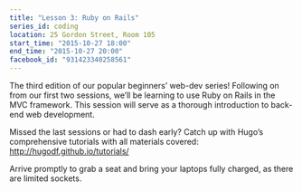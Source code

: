 ```yaml
---
title: "Lesson 3: Ruby on Rails"
series_id: coding
location: 25 Gordon Street, Room 105
start_time: "2015-10-27 18:00"
end_time: "2015-10-27 20:00"
facebook_id: "931423340258561"
---
```


The third edition of our popular beginners’ web-dev series! Following on from our first two sessions, we’ll be learning to use Ruby on Rails in the MVC framework. This session will serve as a thorough introduction to back-end web development.

Missed the last sessions or had to dash early? Catch up with Hugo’s comprehensive tutorials with all materials covered: <http://hugodf.github.io/tutorials/>

Arrive promptly to grab a seat and bring your laptops fully charged, as there are limited sockets.
